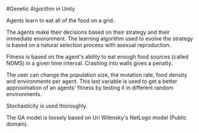#Genetic Algorithm in Unity

Agents learn to eat all of the food on a grid.

The agents make their decisions based on their strategy and their immediate environment. 
The learning algorithm used to evolve the strategy is based on a natural selection process with asexual reproduction.

Fitness is based on the agent's ability to eat enough food sources (called NOMS) in a given time interval. 
Crashing into walls gives a penalty.

The user can change the population size, the mutation rate, food density and environments per agent. 
This last variable is used to get a better approximation of an agents' fitness by testing it in different random environments.

Stochasticity is used thoroughly.

The GA model is loosely based on Uri Wilensky's NetLogo model (Public domain).
